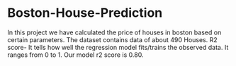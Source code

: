 # Boston-House-Prediction
In this project we have calculated the price of houses in boston based on certain parameters.
The dataset contains data of about 490 Houses.
R2 score- It tells how well the regression model fits/trains the observed data. It ranges from 0 to 1.
Our model r2 score is 0.80.
